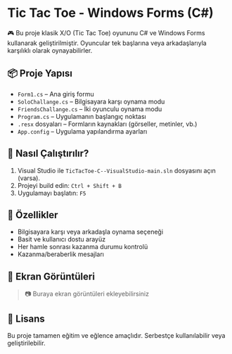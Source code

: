 # Tic Tac Toe - Windows Forms (C#)

🎮 Bu proje klasik X/O (Tic Tac Toe) oyununu C# ve Windows Forms kullanarak geliştirilmiştir. Oyuncular tek başlarına veya arkadaşlarıyla karşılıklı olarak oynayabilirler.

## 📦 Proje Yapısı

- `Form1.cs` – Ana giriş formu
- `SoloChallange.cs` – Bilgisayara karşı oynama modu
- `FriendsChallange.cs` – İki oyunculu oynama modu
- `Program.cs` – Uygulamanın başlangıç noktası
- `.resx` dosyaları – Formların kaynakları (görseller, metinler, vb.)
- `App.config` – Uygulama yapılandırma ayarları

## 🔧 Nasıl Çalıştırılır?

1. Visual Studio ile `TicTacToe-C--VisualStudio-main.sln` dosyasını açın (varsa).
2. Projeyi build edin: `Ctrl + Shift + B`
3. Uygulamayı başlatın: `F5`

## 🧠 Özellikler

- Bilgisayara karşı veya arkadaşla oynama seçeneği
- Basit ve kullanıcı dostu arayüz
- Her hamle sonrası kazanma durumu kontrolü
- Kazanma/beraberlik mesajları

## 📸 Ekran Görüntüleri

> 📷 Buraya ekran görüntüleri ekleyebilirsiniz

## 📄 Lisans

Bu proje tamamen eğitim ve eğlence amaçlıdır. Serbestçe kullanılabilir veya geliştirilebilir.
